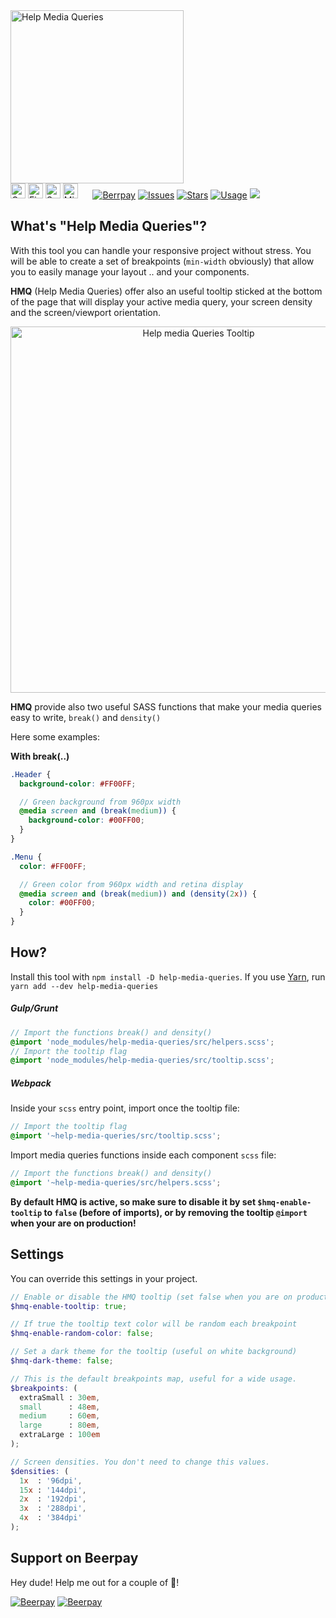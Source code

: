 <img width="277" alt="Help Media Queries" src="https://cloud.githubusercontent.com/assets/10454741/20606336/8025011c-b270-11e6-988b-e083942e7f78.png">
<br />
<img width="24px" alt="Google Chrome" src="https://cdn.rawgit.com/alrra/browser-logos/2109c114/src/chrome/chrome_48x48.png">
<img width="24px" alt="Firefox" src="https://cdn.rawgit.com/alrra/browser-logos/2109c114/src/firefox/firefox_48x48.png">
<img width="24px" alt="Safari" src="https://cdn.rawgit.com/alrra/browser-logos/2109c114/src/safari/safari_48x48.png" title="💩">
<img width="24px" alt="Microsoft Edge" src="https://cdn.rawgit.com/alrra/browser-logos/2109c114/src/edge/edge_48x48.png" title="💩">&nbsp;&nbsp;&nbsp;&nbsp;&nbsp;
<a href="https://beerpay.io/equinusocio/help-media-queries"><img alt="Berrpay" src="https://beerpay.io/equinusocio/help-media-queries/badge.svg?style=flat-square"></a>
<a href="https://github.com/equinusocio/help-media-queries/issues"><img alt="Issues" src="https://img.shields.io/github/issues/equinusocio/help-media-queries.svg?colorB=80d4cd&style=flat-square"></a>
<a href="https://github.com/equinusocio/hhelp-media-queries/stargazers"><img alt="Stars" src="https://img.shields.io/github/stars/equinusocio/help-media-queries.svg?colorB=44cc11&style=flat-square"></a>
<a href="https://github.com/equinusocio/hhelp-media-queries/stargazers"><img alt="Usage" src="https://img.shields.io/npm/dt/help-media-queries.svg?style=flat-square&label=downloads"></a>
<a href="https://www.codacy.com/app/astorino-design/help-media-queries?utm_source=github.com&amp;utm_medium=referral&amp;utm_content=equinusocio/help-media-queries&amp;utm_campaign=Badge_Grade"><img src="https://api.codacy.com/project/badge/Grade/703947b1dda3484aac7b845a911a6f76"/></a>

## What's "Help Media Queries"?

With this tool you can handle your responsive project without stress. You will be able to create a set of breakpoints (`min-width` obviously) that allow you to easily manage your layout .. and your components.

**HMQ** (Help Media Queries) offer also an useful tooltip sticked at the bottom of the page that will display your active media query, your screen density and the screen/viewport orientation.

<p align="center"><img width="586" alt="Help media Queries Tooltip" src="https://cloud.githubusercontent.com/assets/10454741/20607562/d382febe-b279-11e6-804e-0faa21584511.png"></p>

**HMQ** provide also two useful SASS functions that make your media queries easy to write, `break()` and `density()`

Here some examples:

**With break(..)**
```scss
.Header {
  background-color: #FF00FF;

  // Green background from 960px width
  @media screen and (break(medium)) {
    background-color: #00FF00;
  }
}

.Menu {
  color: #FF00FF;

  // Green color from 960px width and retina display
  @media screen and (break(medium)) and (density(2x)) {
    color: #00FF00;
  }
}

```

## How?
Install this tool with `npm install -D help-media-queries`. If you use [Yarn](https://yarnpkg.com/), run `yarn add --dev help-media-queries`

##### Gulp/Grunt

```scss
// Import the functions break() and density()
@import 'node_modules/help-media-queries/src/helpers.scss';
// Import the tooltip flag
@import 'node_modules/help-media-queries/src/tooltip.scss';
```

##### Webpack

Inside your `scss` entry point, import once the tooltip file:
```scss
// Import the tooltip flag
@import '~help-media-queries/src/tooltip.scss';
```
Import media queries functions inside each component `scss` file:
```scss
// Import the functions break() and density()
@import '~help-media-queries/src/helpers.scss';
```

**By default HMQ is active, so make sure to disable it by set `$hmq-enable-tooltip` to `false` (before of imports), or by removing the tooltip ```@import``` when your are on production!**

## Settings

You can override this settings in your project.

```scss
// Enable or disable the HMQ tooltip (set false when you are on production!)
$hmq-enable-tooltip: true;

// If true the tooltip text color will be random each breakpoint
$hmq-enable-random-color: false;

// Set a dark theme for the tooltip (useful on white background)
$hmq-dark-theme: false;

// This is the default breakpoints map, useful for a wide usage.
$breakpoints: (
  extraSmall : 30em,
  small      : 48em,
  medium     : 60em,
  large      : 80em,
  extraLarge : 100em
);

// Screen densities. You don't need to change this values.
$densities: (
  1x  : '96dpi',
  15x : '144dpi',
  2x  : '192dpi',
  3x  : '288dpi',
  4x  : '384dpi'
);

```

## Support on Beerpay
Hey dude! Help me out for a couple of :beers:!

[![Beerpay](https://beerpay.io/equinusocio/help-media-queries/badge.svg?style=beer-square)](https://beerpay.io/equinusocio/help-media-queries)  [![Beerpay](https://beerpay.io/equinusocio/help-media-queries/make-wish.svg?style=flat-square)](https://beerpay.io/equinusocio/help-media-queries?focus=wish)
